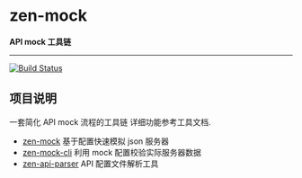 zen-mock
====

**API mock 工具链**

------

[![Build Status](https://travis-ci.com/zenHeart/zen-mock.svg?branch=master)](https://travis-ci.com/zenHeart/zen-mock)



## 项目说明
一套简化 API mock 流程的工具链
详细功能参考工具文档.

* [zen-mock](./packages/zen-mock/README.md) 基于配置快速模拟 json 服务器
* [zen-mock-cli](./packages/zen-mock-cli/README.md) 利用 mock 配置校验实际服务器数据
* [zen-api-parser](./packages/zen-api-parser/README.md) API 配置文件解析工具

